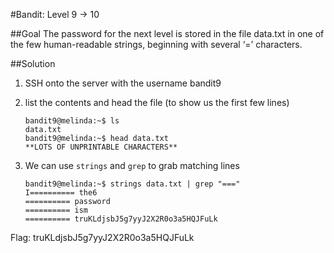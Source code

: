 #Bandit: Level 9 -> 10

##Goal
The password for the next level is stored in the file data.txt in one of the few human-readable strings, beginning with several ‘=’ characters.

##Solution
1. SSH onto the server with the username bandit9

2. list the contents and head the file (to show us the first few lines)

   ```
   bandit9@melinda:~$ ls
   data.txt
   bandit9@melinda:~$ head data.txt 
   **LOTS OF UNPRINTABLE CHARACTERS**
   ```

3. We can use `strings` and `grep` to grab matching lines

   ```
   bandit9@melinda:~$ strings data.txt | grep "==="
   I========== the6
   ========== password
   ========== ism
   ========== truKLdjsbJ5g7yyJ2X2R0o3a5HQJFuLk
   ```

Flag: truKLdjsbJ5g7yyJ2X2R0o3a5HQJFuLk
